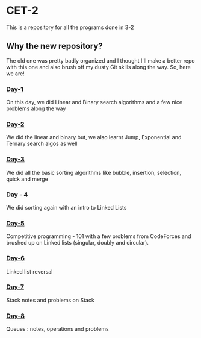 # CET-2
This is a repository for all the programs done in 3-2

## Why the new repository?
The old one was pretty badly organized and I thought I'll make a better repo with this one and also brush off my dusty Git skills along the way. So, here we are!

### [Day-1](/Day-1/)
On this day, we did Linear and Binary search algorithms and a few nice problems along the way

### [Day-2](/Day-2/)
We did the linear and binary but, we also learnt Jump, Exponential and Ternary search algos as well

### [Day-3](/Day-3/)
We did all the basic sorting algorithms like bubble, insertion, selection, quick and merge

### Day - 4
We did sorting again with an intro to Linked Lists

### [Day-5](/Day-5/)
Competitive programming - 101 with a few problems from CodeForces and brushed up on Linked lists (singular, doubly and circular).

### [Day-6](/Day-6/)
Linked list reversal

### [Day-7](/Day-7/)
Stack notes and problems on Stack

### [Day-8](/Day-8/)
Queues : notes, operations and problems